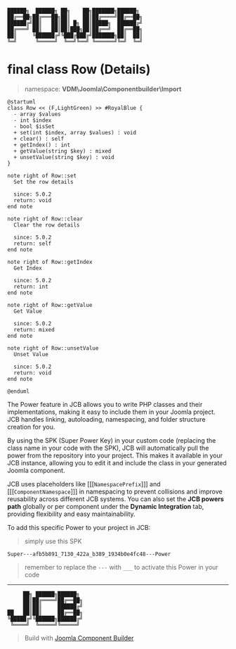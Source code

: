 ```
██████╗  ██████╗ ██╗    ██╗███████╗██████╗
██╔══██╗██╔═══██╗██║    ██║██╔════╝██╔══██╗
██████╔╝██║   ██║██║ █╗ ██║█████╗  ██████╔╝
██╔═══╝ ██║   ██║██║███╗██║██╔══╝  ██╔══██╗
██║     ╚██████╔╝╚███╔███╔╝███████╗██║  ██║
╚═╝      ╚═════╝  ╚══╝╚══╝ ╚══════╝╚═╝  ╚═╝
```
# final class Row (Details)
> namespace: **VDM\Joomla\Componentbuilder\Import**

```uml
@startuml
class Row << (F,LightGreen) >> #RoyalBlue {
  - array $values
  - int $index
  - bool $isSet
  + set(int $index, array $values) : void
  + clear() : self
  + getIndex() : int
  + getValue(string $key) : mixed
  + unsetValue(string $key) : void
}

note right of Row::set
  Set the row details

  since: 5.0.2
  return: void
end note

note right of Row::clear
  Clear the row details

  since: 5.0.2
  return: self
end note

note right of Row::getIndex
  Get Index

  since: 5.0.2
  return: int
end note

note right of Row::getValue
  Get Value

  since: 5.0.2
  return: mixed
end note

note right of Row::unsetValue
  Unset Value

  since: 5.0.2
  return: void
end note
 
@enduml
```

The Power feature in JCB allows you to write PHP classes and their implementations, making it easy to include them in your Joomla project. JCB handles linking, autoloading, namespacing, and folder structure creation for you.

By using the SPK (Super Power Key) in your custom code (replacing the class name in your code with the SPK), JCB will automatically pull the power from the repository into your project. This makes it available in your JCB instance, allowing you to edit it and include the class in your generated Joomla component.

JCB uses placeholders like [[[`NamespacePrefix`]]] and [[[`ComponentNamespace`]]] in namespacing to prevent collisions and improve reusability across different JCB systems. You can also set the **JCB powers path** globally or per component under the **Dynamic Integration** tab, providing flexibility and easy maintainability.

To add this specific Power to your project in JCB:

> simply use this SPK
```
Super---afb5b891_7130_422a_b389_1934b0e4fc48---Power
```
> remember to replace the `---` with `___` to activate this Power in your code

---
```
     ██╗ ██████╗██████╗
     ██║██╔════╝██╔══██╗
     ██║██║     ██████╔╝
██   ██║██║     ██╔══██╗
╚█████╔╝╚██████╗██████╔╝
 ╚════╝  ╚═════╝╚═════╝
```
> Build with [Joomla Component Builder](https://git.vdm.dev/joomla/Component-Builder)

